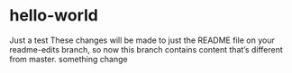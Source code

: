 # hello-world
Just a test
These changes will be made to just the README file on your readme-edits branch, so now this branch contains content that’s different from master.
something change
